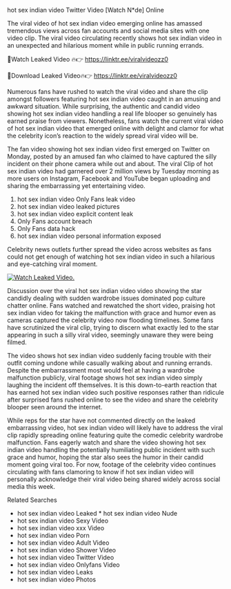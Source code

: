 ﻿hot sex indian video Twitter Video [Watch N*de] Online

The viral video of ﻿hot sex indian video emerging online has amassed tremendous views across fan accounts and social media sites with one video clip. The viral video circulating recently shows ﻿hot sex indian video in an unexpected and hilarious moment while in public running errands. 

🔴Watch Leaked Video 🔥👉  https://linktr.ee/viralvideozz0 

🔴Download Leaked Video🔥👉  https://linktr.ee/viralvideozz0 

Numerous fans have rushed to watch the viral video and share the clip amongst followers featuring ﻿hot sex indian video caught in an amusing and awkward situation. While surprising, the authentic and candid video showing ﻿hot sex indian video handling a real life blooper so genuinely has earned praise from viewers. Nonetheless, fans watch the current viral video of ﻿hot sex indian video that emerged online with delight and clamor for what the celebrity icon’s reaction to the widely spread viral video will be.

The fan video showing ﻿hot sex indian video first emerged on Twitter on Monday, posted by an amused fan who claimed to have captured the silly incident on their phone camera while out and about. The viral Clip of ﻿hot sex indian video had garnered over 2 million views by Tuesday morning as more users on Instagram, Facebook and YouTube began uploading and sharing the embarrassing yet entertaining video. 

1. ﻿hot sex indian video Only Fans leak video
2. ﻿hot sex indian video leaked pictures
3. ﻿hot sex indian video explicit content leak
4. Only Fans account breach
5. Only Fans data hack
6. ﻿hot sex indian video personal information exposed

Celebrity news outlets further spread the video across websites as fans could not get enough of watching ﻿hot sex indian video in such a hilarious and eye-catching viral moment. 

[![Watch Leaked Video.](https://miro.medium.com/v2/resize:fit:828/format:webp/1*cilzJN44JGOrTw9NJCrNHA.gif "Watch Leaked Video")](https://linktr.ee/viralvideozz0)

Discussion over the viral ﻿hot sex indian video video showing the star candidly dealing with sudden wardrobe issues dominated pop culture chatter online. Fans watched and rewatched the short video, praising ﻿hot sex indian video for taking the malfunction with grace and humor even as cameras captured the celebrity video now flooding timelines. Some fans have scrutinized the viral clip, trying to discern what exactly led to the star appearing in such a silly viral video, seemingly unaware they were being filmed.

The video shows ﻿hot sex indian video suddenly facing trouble with their outfit coming undone while casually walking about and running errands. Despite the embarrassment most would feel at having a wardrobe malfunction publicly, viral footage shows ﻿hot sex indian video simply laughing the incident off themselves. It is this down-to-earth reaction that has earned ﻿hot sex indian video such positive responses rather than ridicule after surprised fans rushed online to see the video and share the celebrity blooper seen around the internet.  

While reps for the star have not commented directly on the leaked embarrassing video, ﻿hot sex indian video will likely have to address the viral clip rapidly spreading online featuring quite the comedic celebrity wardrobe malfunction. Fans eagerly watch and share the video showing ﻿hot sex indian video handling the potentially humiliating public incident with such grace and humor, hoping the star also sees the humor in their candid moment going viral too. For now, footage of the celebrity video continues circulating with fans clamoring to know if ﻿hot sex indian video will personally acknowledge their viral video being shared widely across social media this week.

Related Searches
* ﻿hot sex indian video Leaked
﻿* hot sex indian video Nude
* ﻿hot sex indian video Sexy Video
* ﻿hot sex indian video xxx Video
* ﻿hot sex indian video Porn
* ﻿hot sex indian video Adult Video
* ﻿hot sex indian video Shower Video
* ﻿hot sex indian video Twitter Video
* ﻿hot sex indian video Onlyfans Video
* ﻿hot sex indian video Leaks
* ﻿hot sex indian video Photos